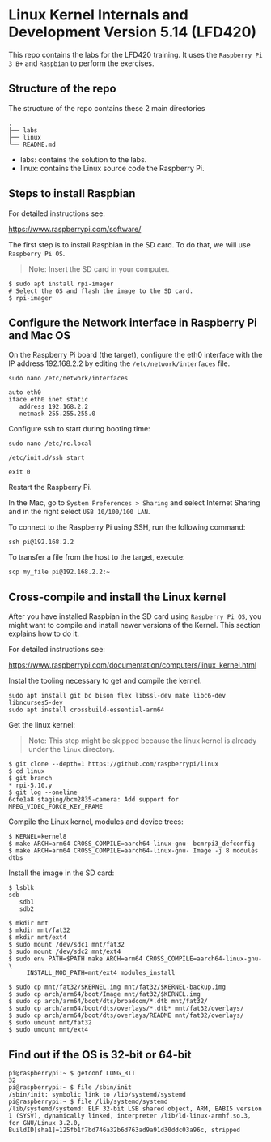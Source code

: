 # Linux Kernel Internals and Development Version 5.14 (LFD420)

This repo contains the labs for the LFD420 training. It uses
the `Raspberry Pi 3 B+` and `Raspbian` to perform the exercises.

## Structure of the repo

The structure of the repo contains these 2 main directories

```
.
├── labs
├── linux
└── README.md
```

- labs: contains the solution to the labs.
- linux: contains the Linux source code the Raspberry Pi.


## Steps to install Raspbian

For detailed instructions see:

https://www.raspberrypi.com/software/

The first step is to install Raspbian in the SD card. To do
that, we will use `Raspberry Pi OS`.

> Note: Insert the SD card in your computer.

```shell
$ sudo apt install rpi-imager
# Select the OS and flash the image to the SD card.
$ rpi-imager
```

## Configure the Network interface in Raspberry Pi and Mac OS

On the Raspberry Pi board (the target), configure the eth0 interface with the
IP address 192.168.2.2 by editing the `/etc/network/interfaces` file.

```shell
sudo nano /etc/network/interfaces

auto eth0
iface eth0 inet static
   address 192.168.2.2
   netmask 255.255.255.0
```

Configure ssh to start during booting time:

```shell
sudo nano /etc/rc.local

/etc/init.d/ssh start

exit 0
```

Restart the Raspberry Pi.

In the Mac, go to `System Preferences > Sharing` and select Internet Sharing and in the right select `USB 10/100/100 LAN`.

To connect to the Raspberry Pi using SSH, run the following command:

```shell
ssh pi@192.168.2.2
```

To transfer a file from the host to the target, execute:

```
scp my_file pi@192.168.2.2:~
```

## Cross-compile and install the Linux kernel

After you have installed Raspbian in the SD card using `Raspberry Pi OS`, you might
want to compile and install newer versions of the Kernel. This section explains
how to do it.

For detailed instructions see:

https://www.raspberrypi.com/documentation/computers/linux_kernel.html

Instal the tooling necessary to get and compile the kernel.

```shell
sudo apt install git bc bison flex libssl-dev make libc6-dev libncurses5-dev
sudo apt install crossbuild-essential-arm64
```

Get the linux kernel:

> Note: This step might be skipped because the linux kernel is already
> under the `linux` directory.

```shell
$ git clone --depth=1 https://github.com/raspberrypi/linux
$ cd linux
$ git branch
* rpi-5.10.y
$ git log --oneline
6cfe1a8 staging/bcm2835-camera: Add support for MPEG_VIDEO_FORCE_KEY_FRAME
```

Compile the Linux kernel, modules and device trees:

```
$ KERNEL=kernel8
$ make ARCH=arm64 CROSS_COMPILE=aarch64-linux-gnu- bcmrpi3_defconfig
$ make ARCH=arm64 CROSS_COMPILE=aarch64-linux-gnu- Image -j 8 modules dtbs
```

Install the image in the SD card:

```shell
$ lsblk
sdb
   sdb1
   sdb2

$ mkdir mnt
$ mkdir mnt/fat32
$ mkdir mnt/ext4
$ sudo mount /dev/sdc1 mnt/fat32
$ sudo mount /dev/sdc2 mnt/ext4
$ sudo env PATH=$PATH make ARCH=arm64 CROSS_COMPILE=aarch64-linux-gnu- \
     INSTALL_MOD_PATH=mnt/ext4 modules_install

$ sudo cp mnt/fat32/$KERNEL.img mnt/fat32/$KERNEL-backup.img
$ sudo cp arch/arm64/boot/Image mnt/fat32/$KERNEL.img
$ sudo cp arch/arm64/boot/dts/broadcom/*.dtb mnt/fat32/
$ sudo cp arch/arm64/boot/dts/overlays/*.dtb* mnt/fat32/overlays/
$ sudo cp arch/arm64/boot/dts/overlays/README mnt/fat32/overlays/
$ sudo umount mnt/fat32
$ sudo umount mnt/ext4
```

## Find out if the OS is 32-bit or 64-bit

```shell
pi@raspberrypi:~ $ getconf LONG_BIT
32
pi@raspberrypi:~ $ file /sbin/init
/sbin/init: symbolic link to /lib/systemd/systemd
pi@raspberrypi:~ $ file /lib/systemd/systemd
/lib/systemd/systemd: ELF 32-bit LSB shared object, ARM, EABI5 version 1 (SYSV), dynamically linked, interpreter /lib/ld-linux-armhf.so.3, for GNU/Linux 3.2.0, BuildID[sha1]=125fb1f7bd746a32b6d763ad9a91d30ddc03a96c, stripped
```


